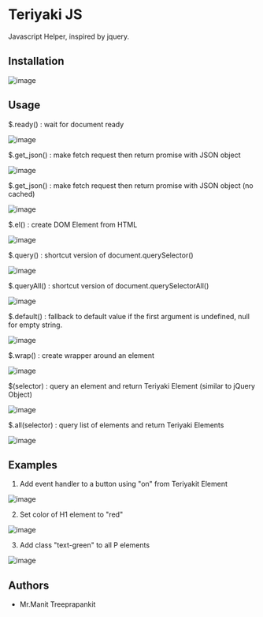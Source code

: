 # Teriyaki JS

Javascript Helper, inspired by jquery.

## Installation

![image](https://github.com/user-attachments/assets/88c6647b-0734-4a0c-8f2a-7cd89871b68a)

## Usage

$.ready() : wait for document ready

![image](https://github.com/user-attachments/assets/3a5e83b1-7ab5-48fd-99a0-6c631b3638c9)

$.get_json() : make fetch request then return promise with JSON object

![image](https://github.com/user-attachments/assets/f35485f0-49a0-496e-bbfa-59e444502101)

$.get_json() : make fetch request then return promise with JSON object (no cached)

![image](https://github.com/user-attachments/assets/c116ba2f-b7b7-47e8-89ce-6910bb21322a)

$.el() : create DOM Element from HTML

![image](https://github.com/user-attachments/assets/fd7be907-a0ad-4591-9a5a-fec73229856f)

$.query() : shortcut version of document.querySelector()

![image](https://github.com/user-attachments/assets/d53e6e70-6968-44f1-bf20-ee4a8a83f7be)

$.queryAll() : shortcut version of document.querySelectorAll()

![image](https://github.com/user-attachments/assets/cb401b31-0c60-4f5e-87ab-74307f6d97b3)

$.default() : fallback to default value if the first argument is undefined, null for empty string.

![image](https://github.com/user-attachments/assets/066b1cd3-33d7-4db4-8a23-d96552650493)

$.wrap() : create wrapper around an element

![image](https://github.com/user-attachments/assets/96a025e4-f7d0-4eaf-8aba-d41e1411edb0)

$(selector) : query an element and return Teriyaki Element (similar to jQuery Object)

![image](https://github.com/user-attachments/assets/d9a89c38-f719-41b9-a949-169620c84bbf)

$.all(selector) : query list of elements and return Teriyaki Elements

![image](https://github.com/user-attachments/assets/ca1aaa0a-4fca-4e56-a190-e3b242619432)

## Examples

01. Add event handler to a button using "on" from Teriyakit Element

![image](https://github.com/user-attachments/assets/30b318cf-2afd-494b-a187-37ef750feb4c)

02. Set color of H1 element to "red"

![image](https://github.com/user-attachments/assets/57ced975-5d3b-4b52-9298-0f8b0ef81a54)

03. Add class "text-green" to all P elements

![image](https://github.com/user-attachments/assets/f783d41a-ac63-485b-af07-84d276e3adb0)

## Authors

- Mr.Manit Treeprapankit
